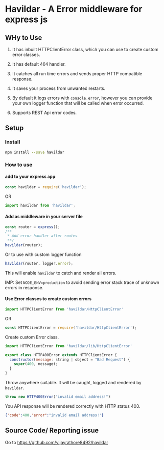 
# Havildar - A Error middleware for express js

## WHy to Use

1. It has inbuilt HTTPClientError class, which you can use to create custom error classes.

2. It has default 404 handler.

3. It catches all run time errors and sends proper HTTP compatible response.

4. It saves your process from unwanted restarts.

5. By default it logs errors with `console.error`, however you can provide your own logger function that will be called when error occurred.

6. Supports REST Api error codes.

## Setup

### Install

```bash
npm install --save havildar
```

### How to use

#### add to your express app

```javascript
const havildar = require('havildar');
```

OR

```typescript
import havildar from 'havildar';
```

#### Add as middleware in your server file

```javascript
const router = express();
/**
 * Add error handler after routes
 **/
havildar(router);
```

Or to use with custom logger function

```javascript
havildar(router, logger.error);
```

This will enable `havildar` to catch and render all errors.

IMP: Set `NODE_ENV=production` to avoid sending error stack trace of unknown errors in response.

#### Use Error classes to create custom errors

```javascript
import HTTPClientError from 'havildar/HttpClientError'
```

OR

```javascript
const HTTPClientError = require('havildar/HttpClientError');
```

Create custom Error class.

```javascript
import HTTPClientError from 'havildar/lib/HttpClientError'

export class HTTP400Error extends HTTPClientError {
  constructor(message: string | object = "Bad Request") {
    super(400, message);
  }
}
```

Throw anywhere suitable. It will be caught, logged and rendered by `havildar`.

```javascript
throw new HTTP400Error("invalid email address!")
```

You API response will be rendered correctly with HTTP status 400.

```json
{"code":400,"error":"invalid email address!"}
```

## Source Code/ Reporting issue

Go to <https://github.com/vijayrathore8492/havildar>